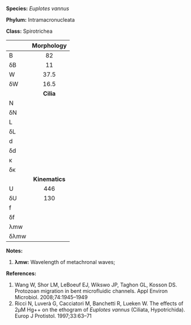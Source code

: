 **Species:** *Euplotes vannus*

**Phylum:** Intramacronucleata

**Class:** Spirotrichea

|      | **Morphology** |
| :--- | :------------: |
| B    | 82 |
| δB   | 11 |
| W    | 37.5 |
| δW   | 16.5 |
|      | **Cilia** |
| N    |  |
| δN   |  |
| L    |  |
| δL   |  |
| d    |  |
| δd   |  |
| κ    |  |
| δκ   |  |
|      | **Kinematics** |
| U    | 446 |
| δU   | 130 |
| f    |  |
| δf   |  |
| λmw  |  |
| δλmw |  |

**Notes:**

1. **λmw:** Wavelength of metachronal waves;

**References:**

1. Wang W, Shor LM, LeBoeuf EJ, Wikswo JP, Taghon GL, Kosson DS. Protozoan migration in bent microfluidic channels. Appl Environ Microbiol. 2008;74:1945–1949
1. Ricci N, Luverà G, Cacciatori M, Banchetti R, Lueken W.  The effects of 2μM Hg++ on the ethogram of *Euplotes vannus* (Ciliata, Hypotrichida).  Europ J Protistol. 1997;33:63–71
